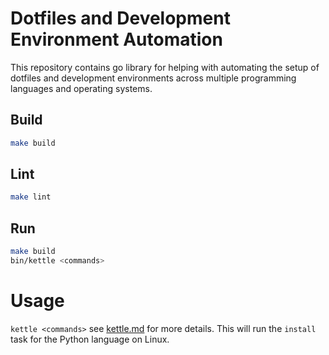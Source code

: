# Dotfiles and Development Environment Automation

This repository contains go library for helping with automating the setup of dotfiles and development environments across multiple programming languages and operating systems.

## Build

```sh
make build
```

## Lint

```sh
make lint
```

## Run

```sh
make build
bin/kettle <commands>
```

# Usage

`kettle <commands>`
see [kettle.md](../../docs/cli/kettle.md) for more details.
This will run the `install` task for the Python language on Linux.
